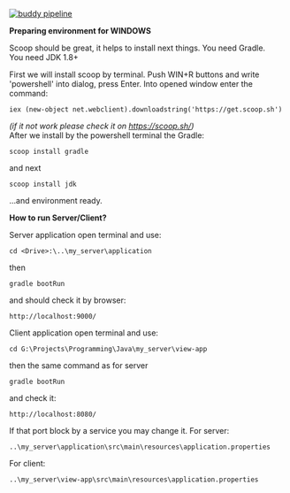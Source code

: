 [![buddy pipeline](https://app.buddy.works/enzomero/servak/pipelines/pipeline/183816/badge.svg?token=29d720c92a1cb781271ebb4a0de5fcdc161652da472323efc0f42dffde6c8ba3 "buddy pipeline")](https://app.buddy.works/enzomero/servak/pipelines/pipeline/183816)

**Preparing environment for WINDOWS**
    
Scoop should be great, it helps to install next things.
You need Gradle.    
You need JDK 1.8+   

First we will install scoop by terminal. Push WIN+R buttons and write 'powershell' into dialog, press Enter.
Into opened window enter the command:

    iex (new-object net.webclient).downloadstring('https://get.scoop.sh')
_(if it not work please check it on https://scoop.sh/)_     
After we install by the powershell terminal the Gradle:

    scoop install gradle
and next
    
    scoop install jdk
...and environment ready.

**How to run Server/Client?**

Server application open terminal and use:

    cd <Drive>:\..\my_server\application  
then

    gradle bootRun   
and should check it by browser:

    http://localhost:9000/
Client application open terminal and use:

    cd G:\Projects\Programming\Java\my_server\view-app    
then the same command as for server

    gradle bootRun
and check it:

    http://localhost:8080/      
If that port block by a service you may change it. 
For server:

    ..\my_server\application\src\main\resources\application.properties
For client:

    ..\my_server\view-app\src\main\resources\application.properties

